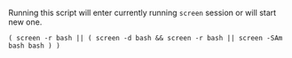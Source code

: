 Running this script will enter currently running `screen` session or will start new one.

```shell
( screen -r bash || ( screen -d bash && screen -r bash || screen -SAm bash bash ) )
```

